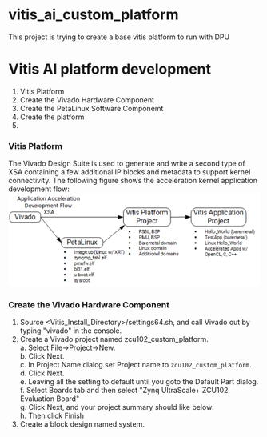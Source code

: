 # vitis_ai_custom_platform
This project is trying to create a base vitis platform to run with DPU


# Vitis AI platform development
1. Vitis Platform<br />
2. Create the Vivado Hardware Component<br />
3. Create the PetaLinux Software Componemt<br />
4. Create the platform<br />
5. 

### Vitis Platform
The Vivado Design Suite is used to generate and write a second type of XSA containing a few additional IP blocks and metadata to support kernel connectivity. The following figure shows the acceleration kernel application development flow:<br />
![vitis_acceleration_flow.PNG](/pic_for_readme/vitis_acceleration_flow.PNG)

### Create the Vivado Hardware Component
1. Source <Vitis_Install_Directory>/settings64.sh, and call Vivado out by typing "vivado" in the console.<br />
2. Create a Vivado project named zcu102_custom_platform.<br />
  a. Select File->Project->New.<br />
  b. Click Next.<br />
  c. In Project Name dialog set Project name to ```zcu102_custom_platform```.<br />
  d. Click Next.<br />
  e. Leaving all the setting to default until you goto the Default Part dialog.<br />
  f. Select Boards tab and then select "Zynq UltraScale+ ZCU102 Evaluation Board"<br />
  g. Click Next, and your project summary should like below:<br />
  h. Then click Finish<br />
2. Create a block design named system. <br />
